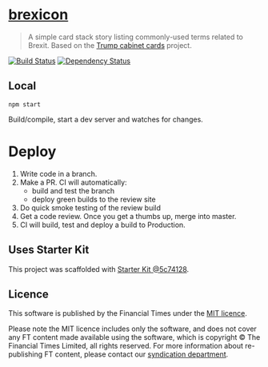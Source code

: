 # [brexicon](https://ig.ft.com/sites/brexicon/)

> A simple card stack story listing commonly-used terms related to Brexit. Based on the [Trump cabinet cards](https://ig.ft.com/sites/trump-cabinet/) project.

[![Build Status][circle-image]][circle-url] [![Dependency Status][devdeps-image]][devdeps-url]

## Local

```
npm start
```

Build/compile, start a dev server and watches for changes.

# Deploy

1. Write code in a branch.
2. Make a PR. CI will automatically:
    * build and test the branch
    * deploy green builds to the review site
3. Do quick smoke testing of the review build
4. Get a code review. Once you get a thumbs up, merge into master.
5. CI will build, test and deploy a build to Production.


## Uses Starter Kit

This project was scaffolded with [Starter Kit @5c74128](https://github.com/ft-interactive/starter-kit/tree/5c74128).

## Licence
This software is published by the Financial Times under the [MIT licence](http://opensource.org/licenses/MIT).

Please note the MIT licence includes only the software, and does not cover any FT content made available using the software, which is copyright &copy; The Financial Times Limited, all rights reserved. For more information about re-publishing FT content, please contact our [syndication department](http://syndication.ft.com/).

<!-- badge URLs -->
[circle-url]: https://circleci.com/gh/ft-interactive/cabinet-cards
[circle-image]: https://circleci.com/gh/ft-interactive/cabinet-cards/tree/master.svg?style=shield

[devdeps-url]: https://david-dm.org/ft-interactive/cabinet-cards#info=devDependencies
[devdeps-image]: https://img.shields.io/david/dev/ft-interactive/cabinet-cards.svg?style=flat-square

